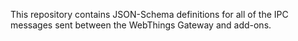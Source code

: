 This repository contains JSON-Schema definitions for all of the IPC messages
sent between the WebThings Gateway and add-ons.
